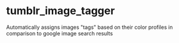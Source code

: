 tumblr_image_tagger
===================

Automatically assigns images "tags" based on their color profiles in comparison to google image search results
